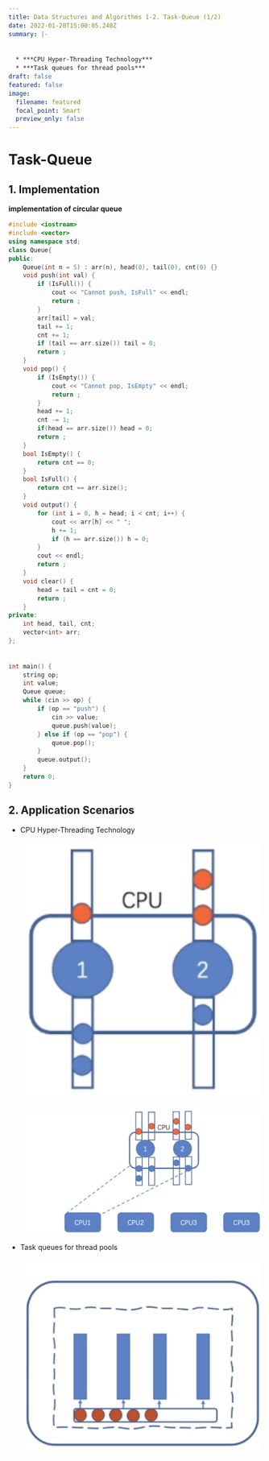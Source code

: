 ```yaml
---
title: Data Structures and Algorithms 1-2. Task-Queue (1/2)
date: 2022-01-20T15:00:05.240Z
summary: |-
  

  * ***CPU Hyper-Threading Technology***
  * ***Task queues for thread pools***
draft: false
featured: false
image:
  filename: featured
  focal_point: Smart
  preview_only: false
---
```

# Task-Queue

## 1. Implementation

**implementation of circular queue**

```cpp
#include <iostream>
#include <vector>
using namespace std;
class Queue{
public:
    Queue(int n = 5) : arr(n), head(0), tail(0), cnt(0) {}
    void push(int val) {
        if (IsFull()) {
            cout << "Cannot push, IsFull" << endl;
            return ;
        }
        arr[tail] = val;
        tail += 1;
        cnt += 1;
        if (tail == arr.size()) tail = 0;
        return ;
    }
    void pop() {
        if (IsEmpty()) {
            cout << "Cannot pop, IsEmpty" << endl;
            return ;
        }
        head += 1;
        cnt -= 1;
        if(head == arr.size()) head = 0;
        return ;
    }
    bool IsEmpty() {
        return cnt == 0;
    }
    bool IsFull() {
        return cnt == arr.size();
    }
    void output() {
        for (int i = 0, h = head; i < cnt; i++) {
            cout << arr[h] << " ";
            h += 1;
            if (h == arr.size()) h = 0;
        }
        cout << endl;
        return ;
    }
    void clear() {
        head = tail = cnt = 0;
        return ;
    }
private:
    int head, tail, cnt;
    vector<int> arr;
};


int main() {
    string op;
    int value;
    Queue queue;
    while (cin >> op) {
        if (op == "push") {
            cin >> value;
            queue.push(value);
        } else if (op == "pop") {
            queue.pop();
        }
        queue.output();
    }
    return 0;
}
```



## 2. Application Scenarios

* CPU Hyper-Threading Technology

  ![](screen-shot-2022-01-19-at-12.39.34-pm.png)

  ![](screen-shot-2022-01-19-at-12.36.58-pm.png)
* Task queues for thread pools

  ![](p1.png)